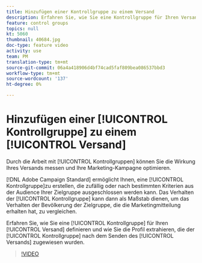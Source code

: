 ```yaml
---
title: Hinzufügen einer Kontrollgruppe zu einem Versand
description: Erfahren Sie, wie Sie eine Kontrollgruppe für Ihren Versand definieren und wie Sie die der Kontrollgruppe zugewiesenen Profil extrahieren, nachdem der Versand gesendet wurde.
feature: control groups
topics: null
kt: 5060
thumbnail: 40684.jpg
doc-type: feature video
activity: use
team: PM
translation-type: tm+mt
source-git-commit: 06a4a418906d4bf74cad5faf809bea086537bbd3
workflow-type: tm+mt
source-wordcount: '137'
ht-degree: 0%

---
```



# Hinzufügen einer [!UICONTROL Kontrollgruppe] zu einem [!UICONTROL Versand]

Durch die Arbeit mit [!UICONTROL Kontrollgruppen] können Sie die Wirkung Ihres Versands messen und Ihre Marketing-Kampagne optimieren.

[!DNL Adobe Campaign Standard] ermöglicht Ihnen, eine [!UICONTROL Kontrollgruppe]zu erstellen, die zufällig oder nach bestimmten Kriterien aus der Audience Ihrer Zielgruppe ausgeschlossen werden kann. Das Verhalten der [!UICONTROL Kontrollgruppe] kann dann als Maßstab dienen, um das Verhalten der Bevölkerung der Zielgruppe, die die Marketingmitteilung erhalten hat, zu vergleichen.

Erfahren Sie, wie Sie eine [!UICONTROL Kontrollgruppe] für Ihren [!UICONTROL Versand] definieren und wie Sie die Profil extrahieren, die der [!UICONTROL Kontrollgruppe] nach dem Senden des [!UICONTROL Versands] zugewiesen wurden.

>[!VIDEO](https://video.tv.adobe.com/v/40684?quality=12)
